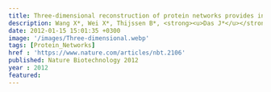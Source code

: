 ```yaml
---
title: Three-dimensional reconstruction of protein networks provides insight into human genetic disease
description: Wang X*, Wei X*, Thijssen B*, <strong><u>Das J*</u></strong>, Lipkin S, Yu H
date: 2012-01-15 15:01:35 +0300
image: '/images/Three-dimensional.webp'
tags: [Protein_Networks]
href : 'https://www.nature.com/articles/nbt.2106'
published: Nature Biotechnology 2012
year : 2012
featured: 
---
```

